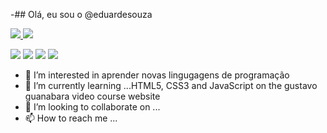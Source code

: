 -## Olá, eu sou o @eduardesouza
<div>
  <a href="https://github.com/eduardesouza">
    <img heigth="180em" src="https://github-readme-stats.vercel.app/api?username=eduardesouza&show_icons=true&theme=nord&include_all_commits=true&count_private=true"/>
    <img heigth="180em" src="https://github-readme-stats.vercel.app/api/top-langs/?username=eduardesouza&layout=compact&langs_count=16&theme=nord"/>
</div>
  
 <div> 
  
 <a href="https://www.linkedin.com/in/eduardoesouza/" target="_blank"><img src="https://img.shields.io/badge/-LinkedIn-%230077B5?style=for-the-badge&logo=linkedin&logoColor=white" target="_blank"></a>
<a href="https://instagram.com/eduardesouza" target="_blank"><img src="https://img.shields.io/badge/-Instagram-%23E4405F?style=for-the-badge&logo=instagram&logoColor=white" target="_blank"></a>
<a href = "mailto:contatoeduardo856@gmail.com"><img src="https://img.shields.io/badge/-Gmail-%23333?style=for-the-badge&amp;logo=gmail&amp;logoColor=white" style="max-width: 100%;"></a>
<a href="https://www.youtube.com/" target="_blank"><img src="https://img.shields.io/badge/YouTube-FF0000?style=for-the-badge&logo=youtube&logoColor=white" target="_blank"></a>

</div>
  
  

- 👀 I’m interested in  aprender novas lingugagens de programação
- 🌱 I’m currently learning ...HTML5, CSS3 and JavaScript on the gustavo guanabara video course website
- 💞️ I’m looking to collaborate on ...
- 📫 How to reach me ...

<!---
eduardesouza/eduardesouza is a ✨ special ✨ repository because its `README.md` (this file) appears on your GitHub profile.
You can click the Preview link to take a look at your changes.
---
